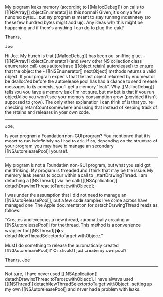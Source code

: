 My program leaks memory (according to [[MallocDebug]]) on calls to [[[NSArray]] objectEnumerator] is this normal?  Given, it's only a few hundred bytes... but my program is meant to stay running indefinitely (so these few hundred bytes might add up).  Any ideas why this might be happening and if there's anything I can do to plug the leak?

Thanks,

Joe

Hi Joe.  My hunch is that [[MallocDebug]] has been out sniffing glue.  - [[[NSArray]] objectEnumerator] (and every other NS collection class enumerator call) uses autorelease ([[object retain] autorelease]) to ensure that the object the - [[[NSEnumerator]] nextObject] methods returns a valid object.  If your program expects that the last object returned by enumerator be dealloc'ed before the autorelease pool has had a chance to send release messages to its conents, you'll get a memory "leak".  Why [[MallocDebug]] tells you you have a memory leak I'm not sure, but my bet is that if you run objectAlloc you won't see your memory consumption grow (provided it isn't supposed to grow).  The only other explanation I can think of is that you're checking retainCount somewhere and using that instead of keeping track of the retains and releases in your own code.

----

Joe,

Is your program a Foundation non-GUI program? You mentioned that it is meant to run indefinitely so I had to ask. If so, depending on the structure of your program, you may have to manage an secondary [[NSAutoreleasePool]] yourself.

----

My program is not a Foundation non-GUI program, but what you said got me thinking.  My program is threaded and I think that may be the issue.  My memory leak seems to occur within a call to _startDrawingThread.  I am detaching a [[NSThread]] via the call: [[[NSApplication]] detachDrawingThread:toTarget:withObject:];

I was under the assumption that I did not need to manage an [[NSAutoReleasePool]], but a few code samples I've come across have managed one.  The Apple documentation for detachDrawingThread reads as follows:

"Creates and executes a new thread, automatically creating an [[NSAutoreleasePool]] for the thread. This method is a convenience wrapper for [[NSThread]]�s detachNewThreadSelector:toTarget:withObject:."

Must I do something to release the automatically created [[NSAutoreleasePool]]?  Or should I just create my own pool?

Thanks,
Joe

----

Not sure, I have never used [[[NSApplication]] detachDrawingThread:toTarget:withObject:]. I have always used [[[NSThread]] detachNewThreadSelector:toTarget:withObject:] setting up my own [[NSAutoreleasePool]] and never had a problem with leaks.